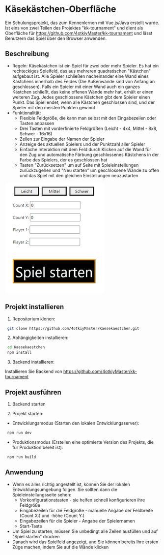 # Käsekästchen-Oberfläche

Ein Schulungsprojekt, das zum Kennenlernen mit Vue.js/Java erstellt  wurde. 
Ist eins von zwei Teilen des Projektes "kk-tournament" und dient als Oberfläche für https://github.com/4otkiyMaster/kk-tournament und lässt Benutzern das Spiel über den Browser anwenden. 

## Beschreibung

- Regeln:
Käsekästchen ist ein Spiel für zwei oder mehr Spieler.
Es hat ein rechteckiges Spielfeld, das aus mehreren quadratischen "Kästchen" aufgebaut ist.
Alle Spieler schließen nacheinander eine Wand eines Kästchens innerhalb des Feldes (Die Außenwände sind von Anfang an geschlossen).
Falls ein Spieler mit einer Wand auch ein ganzes Kästchen schließt, das keine offenen Wände mehr hat, erhält er einen weiteren Zug.
Jedes geschlossene Kästchen gibt dem Spieler einen Punkt.
Das Spiel endet, wenn alle Kästchen geschlossen sind, und der Spieler mit den meisten Punkten gewinnt.
- Funktionalität:
  - Flexible Feldgröße, die kann man selbst mit den Eingabezeilen oder Tasten anpassen
  - Drei Tasten mit vorderfinierte Feldgrößen (Leicht - 4x4, Mittel - 8x8, Schwer - 16x16)
  - Zeilen zur Eingabe der Namen der Spieler
  - Anzeige des aktuellen Spielers und der Punktzahl aller Spieler
  - Einfache Interaktion mit dem Feld durch Klicken auf die Wand für den Zug und automatische Färbung geschlossenes Kästchens in der Farbe des Spielers, der es geschlossen hat
  - Tasten "Zurücksetzen" um auf Seite mit Spieleinstellungen zurückzugehen und "Neu starten" um geschlossene Wände zu offen und das Spiel mit den gleichen Einstellungen neuzustarten
 
![Alt text](public/Einstellungen.png)

## Projekt installieren

1. Repositorium klonen:
```bash
 git clone https://github.com/4otkiyMaster/Kaesekaestchen.git
```

2. Abhängigkeiten installieren:
```bash
 cd Kaesekaestchen
 npm install
 ```

3. Backend installieren:

Installieren Sie Backend von https://github.com/4otkiyMaster/kk-tournament

## Projekt ausführen

1. Backend starten

2. Projekt starten:
- Entwicklungsmodus (Starten den lokalen Entwicklungsserver):
```bash
 npm run dev
 ```

- Produktionsmodus (Erstellen eine optimierte Version des Projekts, die für Produktion bereit ist):
```bash
 npm run build
 ```

## Anwendung

- Wenn es alles richtig angestellt ist, können Sie der lokalen Entwicklungsumgebung folgen. Sie sollten dann die Spieleinstellungsseite sehen:
  - Vorkonfigurationstasten - sie helfen schnell konfigurieren ihre Feldgröße
  - Eingabezeilen für die Feldgröße - manuelle Angabe der Feldbreite (Count X:) und -höhe (Count Y:)
  - Eingabezeilen für die Spieler - Angabe der Spielernamen
  - Start-Taste
- Um Spiel zu starten, müssen Sie unbedingt alle Zeilen ausfüllen und auf "Spiel starten" drücken
- Danach wird das Spielfeld angezeigt, und Sie können bereits Ihre ersten Züge machen, indem Sie auf die Wände klicken
